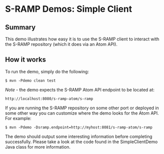 # S-RAMP Demos: Simple Client

## Summary

This demo illustrates how easy it is to use the S-RAMP client to interact with the S-RAMP
repository (which it does via an Atom API).

## How it works

To run the demo, simply do the following:

	$ mvn -Pdemo clean test

*Note* - the demo expects the S-RAMP Atom API endpoint to be located at:

	http://localhost:8080/s-ramp-atom/s-ramp

If you are running the S-RAMP repository on some other port or deployed in some other way
you can customize where the demo looks for the Atom API.  For example:

	$ mvn -Pdemo -Dsramp.endpoint=http://myhost:8081/s-ramp-atom/s-ramp

The demo should output some interesting information before completing successfully.  Please
take a look at the code found in the SimpleClientDemo Java class for more information.